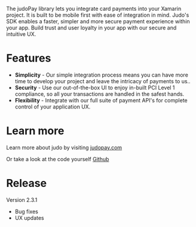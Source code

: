 
The judoPay library lets you integrate card payments into your Xamarin project. It is built to be mobile first with ease of integration in mind. Judo's SDK enables a faster, simpler and more secure payment experience within your app. Build trust and user loyalty in your app with our secure and intuitive UX.

# Features

- **Simplicity** - Our simple integration process means you can have more time to develop your project and leave the intricacy of payments to us..
- **Security** - Use our out-of-the-box UI to enjoy in-built PCI Level 1 compliance, so all your transactions are handled in the safest hands.
- **Flexibility** - Integrate with our full suite of payment API's for complete control of your application UX. 

# Learn more

Learn more about judo by visiting [judopay.com](https://www.judopay.com/xamarin?utm_source=xamarin&utm_medium=partnership%20inbound%20links&utm_term=xamarin%20components%20%2D%20learn%20more%20link&utm_content=partnerships&utm_campaign=xamarin%20components%20%2D%20learn%20more%20link)

Or take a look at the code yourself [Github](https://github.com/JudoPay/Judo-Xamarin)

# Release 

Version 2.3.1

- Bug fixes
- UX updates